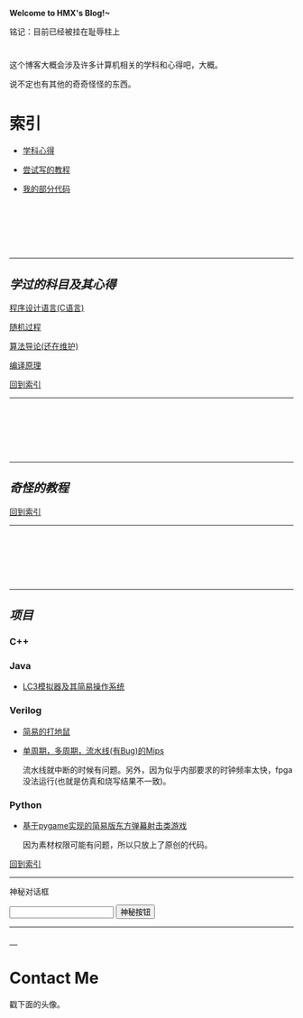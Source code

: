 
**Welcome to HMX's Blog!~**

铭记：目前已经被挂在耻辱柱上

<script>
let temp = self.setInterval("clock()",1000);
function clock() {
	let prev = new Date();
	prev.setFullYear(2020);
	prev.setMonth(4); // May
	prev.setDate(16);
	prev.setHours(12);
	prev.setMinutes(28);
	prev.setSeconds(0);
	let now = new Date();

	let timeDiff = (now-prev)/1000;
	let dayCount = Math.floor(timeDiff / 86400);
	timeDiff = timeDiff - dayCount * 86400;
	let hours = Math.floor(timeDiff / 3600);
	timeDiff = timeDiff - hours * 3600;
	let minutes = Math.floor(timeDiff / 60);
	let seconds = timeDiff - minutes * 60;

	document.getElementById("warn").innerText = dayCount + '天' + hours + '时' + minutes + '分' + seconds + '秒'
}
</script>

<h1 id="warn"> </h1>


这个博客大概会涉及许多计算机相关的学科和心得吧，大概。

说不定也有其他的奇奇怪怪的东西。


<h1 id="index"> 索引 </h1>

* [学科心得](#course)

* [尝试写的教程](#article)

* [我的部分代码](#mycode)

<br><br><br><br><br>

---

<h2 id="course"><em>学过的科目及其心得</em></h2>

[程序设计语言(C语言)](/course/CLanguage.md)

[随机过程](/course/Randproc.md)

[算法导论(还在维护)](/course/Algorithm.md)

[编译原理](/course/Compiler.md)

<!--

[算法导论](/course/Algorithm.md)

[数字电路与模拟电路](#)

[计算机系统概论](#)

[计算机系统详解(csapp)](#)

[复变函数](#)

[数理方程](#)

[概率论与数理统计](#)

-->


[回到索引](#index)


---

<br><br><br><br><br>

---

<h2 id="article"><em>奇怪的教程</em></h2>



[回到索引](#index)

---

<br><br><br><br><br>

---

<h2 id="mycode"><em>项目</em></h2>

### **C++**

### **Java**

* [LC3模拟器及其简易操作系统](https://github.com/jikaiwen/lc3-sti-and-os/)

### **Verilog**

* [简易的打地鼠](https://github.com/jikaiwen/jikaiwen.github.io/tree/master/mycode/Whac-A-Mole/)

* [单周期，多周期，流水线(有Bug)的Mips](https://github.com/jikaiwen/jikaiwen.github.io/tree/master/mycode/Mips/)

	流水线就中断的时候有问题。另外，因为似乎内部要求的时钟频率太快，fpga没法运行(也就是仿真和烧写结果不一致)。

### **Python**

* [基于pygame实现的简易版东方弹幕射击类游戏](https://github.com/jikaiwen/pygame-touhou)

    因为素材权限可能有问题，所以只放上了原创的代码。

[回到索引](#index)


---

神秘对话框

<input type="text" id="inputstr" onkeypress="boxKey()"/>
<input type="button" value="神秘按钮" onclick="exec()"/>


<script type="text/javascript" src="md5.js"></script>
<script type="text/javascript" src="secret.js"></script>

<script>
	function boxKey() {
		if(window.event.keyCode==13) {
			exec();
		}
	}
	function exec() {
		tp=document.getElementById("inputstr").value;
		_exec(tp);
	}
</script>



---


<a href="/inner"> <font color="white">里</font> </a>

# Contact Me

戳下面的头像。
